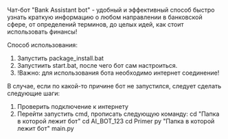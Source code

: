 Чат-бот "Bank Assistant bot" - удобный и эффективный способ быстро узнать краткую информацию о любом направлении в банковской сфере, от определений терминов, до целых идей, как стоит использовать финансы!

Способ использования: 
1) Запустить package_install.bat
2) Запустиить start.bat, после чего бот сам настроиться.
3) !Важно: для использования бота необходимо интернет соединение!

В случае, если по какой-то причине бот не запустился, следует сделать следующие шаги:
1) Проверить подключение к интернету
2) Перейти запустить cmd, прописать следующую команду:
   cd "Папка в которой лежит бот"
   cd AI_BOT_123
   cd Primer
   py "Папка в которой лежит бот" main.py
